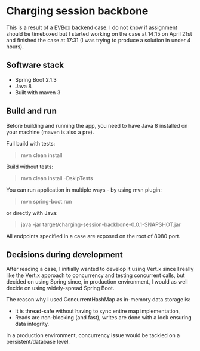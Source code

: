 # Charging session backbone

This is a result of a EVBox backend case. I do not know if assignment should be timeboxed but I started working on the case at 14:15 on April 21st and finished the case at 17:31 (I was trying to produce a solution in under 4 hours).

## Software stack

  - Spring Boot 2.1.3
  - Java 8
  - Built with maven 3

## Build and run
Before building and running the app, you need to have Java 8 installed on your machine (maven is also a pre).

Full build with tests:
> mvn clean install

Build without tests:
> mvn clean install -DskipTests

You can run application in multiple ways - by using mvn plugin:
> mvn spring-boot:run

or directly with Java:
> java -jar target/charging-session-backbone-0.0.1-SNAPSHOT.jar

All endpoints specified in a case are exposed on the root of 8080 port.


## Decisions during development

After reading a case, I initially wanted to develop it using Vert.x since I really like the Vert.x approach to concurrency and testing concurrent calls, but decided on using Spring since, in production environment, I would as well decide on using widely-spread Spring Boot.

The reason why I used ConcurrentHashMap as in-memory data storage is:
- It is thread-safe without having to sync entire map implementation,
- Reads are non-blocking (and fast), writes are done with a lock ensuring data integrity.

In a production environment, concurrency issue would be tackled on a persistent/database level.
